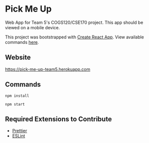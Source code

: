 # Pick Me Up

Web App for Team 5's COGS120/CSE170 project. This app should be viewed on a mobile device.

This project was bootstrapped with [Create React App](https://github.com/facebook/create-react-app).
View available commands [here](https://github.com/facebook/create-react-app/blob/master/packages/react-scripts/template/README.md).

## Website

https://pick-me-up-team5.herokuapp.com

## Commands

`npm install`

`npm start`

## Required Extensions to Contribute

- [Prettier](https://prettier.io/)
- [ESLint](https://eslint.org/)
